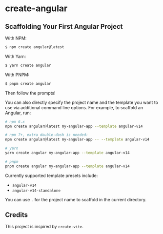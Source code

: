 # create-angular

## Scaffolding Your First Angular Project

With NPM:

```bash
$ npm create angular@latest
```

With Yarn:

```bash
$ yarn create angular
```

With PNPM:

```bash
$ pnpm create angular
```

Then follow the prompts!

You can also directly specify the project name and the template you want to use via additional command line options. For example, to scaffold an Angular, run:

```bash
# npm 6.x
npm create angular@latest my-angular-app --template angular-v14

# npm 7+, extra double-dash is needed:
npm create angular@latest my-angular-app -- --template angular-v14

# yarn
yarn create angular my-angular-app --template angular-v14

# pnpm
pnpm create angular my-angular-app --template angular-v14
```

Currently supported template presets include:

- `angular-v14`
- `angular-v14-standalone`

You can use `.` for the project name to scaffold in the current directory.

## Credits

This project is inspired by `create-vite`.